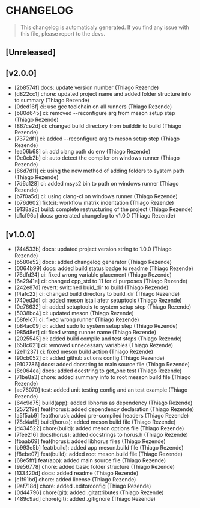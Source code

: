 # CHANGELOG
> This changelog is automaticaly generated.
> If you find any issue with this file, please report to the devs.

## [Unreleased]


## [v2.0.0]
 - [2b8574f] docs: update version number (Thiago Rezende)
 - [d822cc1] chore: updated project name and added folder structure info to summary (Thiago Rezende)
 - [0ded16f] ci: use gcc toolchain on all runners (Thiago Rezende)
 - [b80d645] ci: removed --reconfigure arg from meson setup step (Thiago Rezende)
 - [867ce2d] ci: changed build directory from builddir to build (Thiago Rezende)
 - [7372df1] ci: added --reconfigure arg to meson setup step (Thiago Rezende)
 - [ea06b68] ci: add clang path do env (Thiago Rezende)
 - [0e0cb2b] ci: auto detect the compiler on windows runner (Thiago Rezende)
 - [86d7d11] ci: using the new method of adding folders to system path (Thiago Rezende)
 - [7d6c128] ci: added msys2 bin to path on windows runner (Thiago Rezende)
 - [b7f0a5d] ci: using clang-cl on windows runner (Thiago Rezende)
 - [b76d602] fix(ci): workflow matrix indentation (Thiago Rezende)
 - [9138a2c] build: complete restructuring of the project (Thiago Rezende)
 - [d1cf96c] docs: generated changelog to v1.0.0 (Thiago Rezende)

## [v1.0.0]
 - [744533b] docs: updated project version string to 1.0.0 (Thiago Rezende)
 - [b580e52] docs: added changelog generator (Thiago Rezende)
 - [0064b99] docs: added build status badge to readme (Thiago Rezende)
 - [76dfd24] ci: fixed wrong variable placement (Thiago Rezende)
 - [6a2941e] ci: changed cpp_std to 11 for ci purposes (Thiago Rezende)
 - [242e87d] revert: switched buid_dir to build (Thiago Rezende)
 - [f4afc22] ci: changed build directory to build_dir (Thiago Rezende)
 - [740ed3d] ci: added meson istall afetr setuptools (Thiago Rezende)
 - [0e76632] ci: added setuptools to system setup step (Thiago Rezende)
 - [5038bc4] ci: updated meson (Thiago Rezende)
 - [58fe1c7] ci: fixed wrong runner (Thiago Rezende)
 - [b84ac09] ci: added sudo to system setup step (Thiago Rezende)
 - [985d8ef] ci: fixed wrong runner name (Thiago Rezende)
 - [2025545] ci: added build compile and test steps (Thiago Rezende)
 - [658c621] ci: removed unnecessary variables (Thiago Rezende)
 - [2e11237] ci: fixed meson build action (Thiago Rezende)
 - [90cb052] ci: added github actions config (Thiago Rezende)
 - [9102786] docs: added docstring to main source file (Thiago Rezende)
 - [8c064ea] docs: added docstring to get_one test (Thiago Rezende)
 - [71be8a3] chore: added summary info to root messon build file (Thiago Rezende)
 - [ae76070] test: added unit testing config and an test example (Thiago Rezende)
 - [64c9d75] build(app): added libhorus as dependency (Thiago Rezende)
 - [257219e] feat(horus): added dependency declaration (Thiago Rezende)
 - [a5f5ab9] feat(horus): added pre-compiled headers (Thiago Rezende)
 - [78d4af5] build(horus): added meson build file (Thiago Rezende)
 - [d434522] chore(build): added meson options file (Thiago Rezende)
 - [7fee216] docs(horus): added docstrings to horus.h (Thiago Rezende)
 - [fbaab69] feat(horus): added libhorus files (Thiago Rezende)
 - [b993e5b] feat(build): added app meson.build file (Thiago Rezende)
 - [f8ebe07] feat(build): added root meson.build file (Thiago Rezende)
 - [68e5fff] feat(app): added main source file (Thiago Rezende)
 - [9e56778] chore: added basic folder structure (Thiago Rezende)
 - [133420d] docs: added readme (Thiago Rezende)
 - [c1f91bd] chore: added license (Thiago Rezende)
 - [9af718d] chore: added .editorconfig (Thiago Rezende)
 - [0d44796] chore(git): added .gitattributes (Thiago Rezende)
 - [489c9ad] chore(git): added .gitignore (Thiago Rezende)

